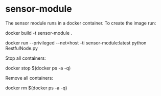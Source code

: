 # sensor-module
The sensor module runs in a docker container. 
To create the image run:

docker build -t sensor-module .

docker run --privileged --net=host -ti sensor-module:latest python RestfulNode.py

Stop all containers:

docker stop $(docker ps -a -q)

Remove all containers:

docker rm $(docker ps -a -q)
